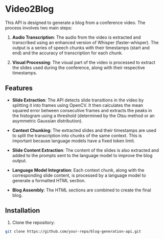 # Video2Blog

This API is designed to generate a blog from a conference video. The process involves two main steps:

1. **Audio Transcription**: The audio from the video is extracted and transcribed using an enhanced version of Whisper (faster-whisper). The output is a series of speech chunks with their timestamps (start and end) and the accuracy of transcription for each chunk.

2. **Visual Processing**: The visual part of the video is processed to extract the slides used during the conference, along with their respective timestamps.

## Features

- **Slide Extraction**: The API detects slide transitions in the video by splitting it into frames using OpenCV. It then calculates the mean squared error between consecutive frames and extracts the peaks in the histogram using a threshold (determined by the Otsu method or an asymmetric Gaussian distribution).

- **Context Chunking**: The extracted slides and their timestamps are used to split the transcription into chunks of the same context. This is important because language models have a fixed token limit.

- **Slide Content Extraction**: The content of the slides is also extracted and added to the prompts sent to the language model to improve the blog output.

- **Language Model Integration**: Each context chunk, along with the corresponding slide content, is processed by a language model to generate a formatted HTML section.

- **Blog Assembly**: The HTML sections are combined to create the final blog.

## Installation

1. Clone the repository:

```bash
git clone https://github.com/your-repo/blog-generation-api.git
